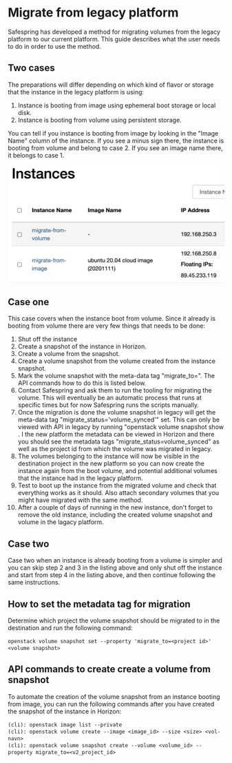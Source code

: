 # Migrate from legacy platform

Safespring has developed a method for migrating volumes from the legacy platform to our
current platform. This guide describes what the user needs to do in order to use the method. 

## Two cases
The preparations will differ depending on which kind of flavor or storage that the instance in the legacy platform is using:
1. Instance is booting from image using ephemeral boot storage or local disk.
2. Instance is booting from volume using persistent storage.

You can tell if you instance is booting from image by looking in the "Image Name" column of the instance. If you see a minus sign there, the instance is booting from volume and belong to case 2. If you see an image name there, it belongs to case 1.

![image](../images/volume-or-image.png)


## Case one
This case covers when the instance boot from volume. Since it already is booting from volume there are very few things that needs to be done:
1. Shut off the instance
2. Create a snapshot of the instance in Horizon.
3. Create a volume from the snapshot.
4. Create a volume snapshot from the volume created from the instance snapshot.
5. Mark the volume snapshot with the meta-data tag "migrate_to=<project-id of project i v2 to where the volume should be migrated>". The API commands how to do this is listed below.
6. Contact Safespring and ask them to run the tooling for migrating the volume. This will eventually be an automatic process that runs at specific times but for now Safespring runs the scripts manually. 
7. Once the migration is done the volume snapshot in legacy will get the meta-data tag "migrate_status='volume_synced'" set. This can only be viewed with API in legacy by running "openstack volume snapshot show <snapshot-id>. I the new platform the metadata can be viewed in Horizon and there you should see the metadata tags "migrate_status=volume_synced" as well as the project id from which  the volume was migrated in legacy. 
8. The volumes belonging to the instance will now be visible in the destination project in the new platform so you can now create the instance again from the boot volume, and potential additional volumes that the instance had in the legacy platform.
9. Test to boot up the instance from the migrated volume and check that everything works as it should. Also attach secondary volumes that you might have migrated with the same method. 
10. After a couple of days of running in the new instance, don't forget to remove the old instance, including the created volume snapshot and volume in the lagacy platform. 

## Case two
Case two when an instance is already booting from a volume is simpler and you can skip step 2 and 3 in the listing above and only shut off the instance and start from step 4 in the listing above, and then continue following the same instructions. 

## How to set the metadata tag for migration 

Determine which project the volume snapshot should be migrated to in the destination and run the
following command:

```
openstack volume snapshot set --property 'migrate_to=<project id>' <volume snapshot>
```

## API commands to create create a volume from snapshot
To automate the creation of the volume snapshot from an instance booting from image, you can run the following commands after you have created the snapshot of the instance in Horizon:
```code
(cli): openstack image list --private
(cli): openstack volume create --image <image_id> --size <size> <vol-navn>
(cli): openstack volume snapshot create --volume <volume_id> --property migrate_to=<v2_project_id>


```
